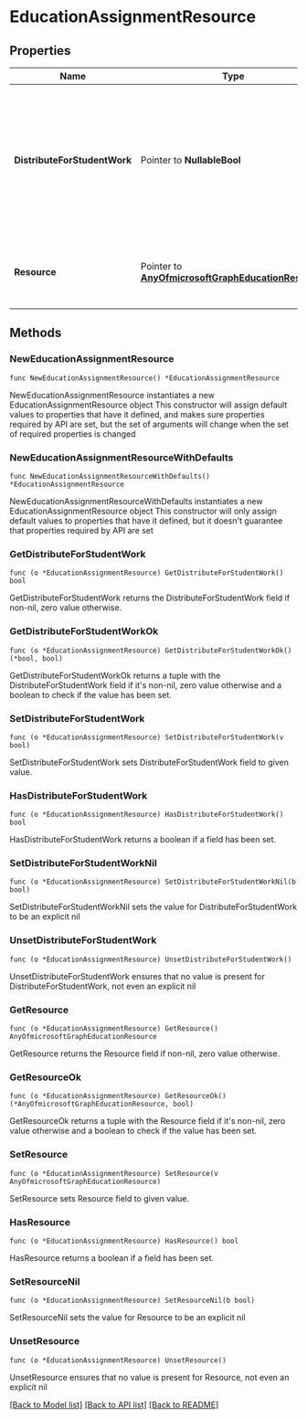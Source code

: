 # EducationAssignmentResource

## Properties

Name | Type | Description | Notes
------------ | ------------- | ------------- | -------------
**DistributeForStudentWork** | Pointer to **NullableBool** | Indicates whether this resource should be copied to each student submission for modification and submission. Required | [optional] 
**Resource** | Pointer to [**AnyOfmicrosoftGraphEducationResource**](anyOf&lt;microsoft.graph.educationResource&gt;.md) | Resource object that has been associated with this assignment. | [optional] 

## Methods

### NewEducationAssignmentResource

`func NewEducationAssignmentResource() *EducationAssignmentResource`

NewEducationAssignmentResource instantiates a new EducationAssignmentResource object
This constructor will assign default values to properties that have it defined,
and makes sure properties required by API are set, but the set of arguments
will change when the set of required properties is changed

### NewEducationAssignmentResourceWithDefaults

`func NewEducationAssignmentResourceWithDefaults() *EducationAssignmentResource`

NewEducationAssignmentResourceWithDefaults instantiates a new EducationAssignmentResource object
This constructor will only assign default values to properties that have it defined,
but it doesn't guarantee that properties required by API are set

### GetDistributeForStudentWork

`func (o *EducationAssignmentResource) GetDistributeForStudentWork() bool`

GetDistributeForStudentWork returns the DistributeForStudentWork field if non-nil, zero value otherwise.

### GetDistributeForStudentWorkOk

`func (o *EducationAssignmentResource) GetDistributeForStudentWorkOk() (*bool, bool)`

GetDistributeForStudentWorkOk returns a tuple with the DistributeForStudentWork field if it's non-nil, zero value otherwise
and a boolean to check if the value has been set.

### SetDistributeForStudentWork

`func (o *EducationAssignmentResource) SetDistributeForStudentWork(v bool)`

SetDistributeForStudentWork sets DistributeForStudentWork field to given value.

### HasDistributeForStudentWork

`func (o *EducationAssignmentResource) HasDistributeForStudentWork() bool`

HasDistributeForStudentWork returns a boolean if a field has been set.

### SetDistributeForStudentWorkNil

`func (o *EducationAssignmentResource) SetDistributeForStudentWorkNil(b bool)`

 SetDistributeForStudentWorkNil sets the value for DistributeForStudentWork to be an explicit nil

### UnsetDistributeForStudentWork
`func (o *EducationAssignmentResource) UnsetDistributeForStudentWork()`

UnsetDistributeForStudentWork ensures that no value is present for DistributeForStudentWork, not even an explicit nil
### GetResource

`func (o *EducationAssignmentResource) GetResource() AnyOfmicrosoftGraphEducationResource`

GetResource returns the Resource field if non-nil, zero value otherwise.

### GetResourceOk

`func (o *EducationAssignmentResource) GetResourceOk() (*AnyOfmicrosoftGraphEducationResource, bool)`

GetResourceOk returns a tuple with the Resource field if it's non-nil, zero value otherwise
and a boolean to check if the value has been set.

### SetResource

`func (o *EducationAssignmentResource) SetResource(v AnyOfmicrosoftGraphEducationResource)`

SetResource sets Resource field to given value.

### HasResource

`func (o *EducationAssignmentResource) HasResource() bool`

HasResource returns a boolean if a field has been set.

### SetResourceNil

`func (o *EducationAssignmentResource) SetResourceNil(b bool)`

 SetResourceNil sets the value for Resource to be an explicit nil

### UnsetResource
`func (o *EducationAssignmentResource) UnsetResource()`

UnsetResource ensures that no value is present for Resource, not even an explicit nil

[[Back to Model list]](../README.md#documentation-for-models) [[Back to API list]](../README.md#documentation-for-api-endpoints) [[Back to README]](../README.md)


